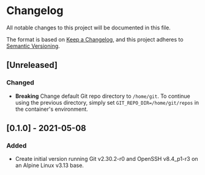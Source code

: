 # Changelog

All notable changes to this project will be documented in this file.

The format is based on [Keep a Changelog](https://keepachangelog.com/en/1.0.0/), and this project adheres to [Semantic Versioning](https://semver.org/spec/v2.0.0.html).

## [Unreleased]
### Changed
- **Breaking** Change default Git repo directory to `/home/git`. To continue using the previous directory, simply set `GIT_REPO_DIR=/home/git/repos` in the container's environment.

## [0.1.0] - 2021-05-08
### Added
- Create initial version running Git v2.30.2-r0 and OpenSSH v8.4\_p1-r3 on an Alpine Linux v3.13 base.
